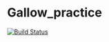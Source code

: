 # Gallow_practice

[![Build Status](https://travis-ci.com/YuriyShashurin/Gallow_practice.svg?branch=master)](https://travis-ci.com/YuriyShashurin/Gallow_practice)
